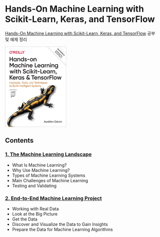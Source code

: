 # Hands-On Machine Learning with Scikit-Learn, Keras, and TensorFlow

[Hands-On Machine Learning with Scikit-Learn, Keras, and TensorFlow](https://tensorflow.blog/케라스-창시자에게-배우는-딥러닝/) 공부 및 예제 정리

<img src="./hands_on_machine_learning_2nd.jpeg" alt="book_img" width="40%"/>

## Contents

### [1. The Machine Learning Landscape](./ch1)
- What Is Machine Learning?
- Why Use Machine Learning?
- Types of Machine Learning Systems
- Main Challenges of Machine Learning
- Testing and Validating

### [2. End-to-End Machine Learning Project](./ch2)
- Working with Real Data
- Look at the Big Picture
- Get the Data
- Discover and Visualize the Data to Gain Insights
- Prepare the Data for Machine Learning Algorithms